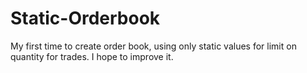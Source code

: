 # Static-Orderbook
My first time to create order book, using only static values for limit on quantity for trades. I hope to improve it.
